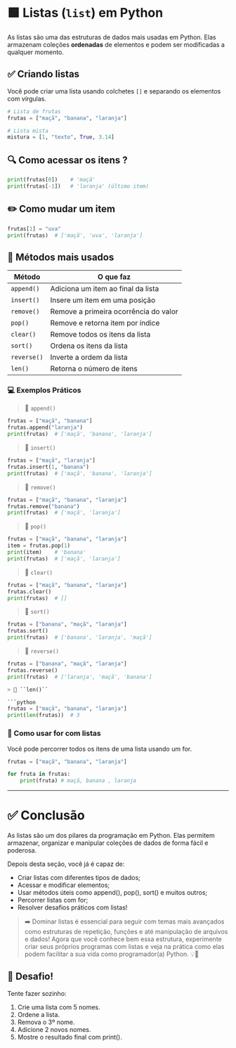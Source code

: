 # 🟩 Listas (`list`) em Python  

As listas são uma das estruturas de dados mais usadas em Python. Elas armazenam coleções **ordenadas** de elementos e podem ser modificadas a qualquer momento.

## ✅ Criando listas

Você pode criar uma lista usando colchetes `[]` e separando os elementos com vírgulas.

```python
# Lista de frutas
frutas = ["maçã", "banana", "laranja"]

# Lista mista
mistura = [1, "texto", True, 3.14]
```

## 🔍 Como acessar os itens ? 

```python
print(frutas[0])    # 'maçã'
print(frutas[-1])   # 'laranja' (último item)
```

## ✏️ Como mudar um item

```python
frutas[1] = "uva"
print(frutas)  # ['maçã', 'uva', 'laranja']
```

## 🧰 Métodos mais usados

| Método      | O que faz                             |
| ----------- | ------------------------------------- |
| `append()`  | Adiciona um item ao final da lista    |
| `insert()`  | Insere um item em uma posição         |
| `remove()`  | Remove a primeira ocorrência do valor |
| `pop()`     | Remove e retorna item por índice      |
| `clear()`   | Remove todos os itens da lista        |
| `sort()`    | Ordena os itens da lista              |
| `reverse()` | Inverte a ordem da lista              |
| `len()`     | Retorna o número de itens             |

### 💻 Exemplos Práticos

> 🔖 ``append()``

```python
frutas = ["maçã", "banana"]
frutas.append("laranja")
print(frutas)  # ['maçã', 'banana', 'laranja']
```

> 🔖 ``insert()``

```python
frutas = ["maçã", "laranja"]
frutas.insert(1, "banana")
print(frutas)  # ['maçã', 'banana', 'laranja']
```

> 🔖 ``remove()``

```python
frutas = ["maçã", "banana", "laranja"]
frutas.remove("banana")
print(frutas)  # ['maçã', 'laranja']
```

> 🔖 ``pop()``

```python
frutas = ["maçã", "banana", "laranja"]
item = frutas.pop(1)
print(item)    # 'banana'
print(frutas)  # ['maçã', 'laranja']
```

> 🔖 ``clear()``

```python
frutas = ["maçã", "banana", "laranja"]
frutas.clear()
print(frutas)  # []
```

> 🔖 ``sort()``

```python
frutas = ["banana", "maçã", "laranja"]
frutas.sort()
print(frutas)  # ['banana', 'laranja', 'maçã']
```

> 🔖 ``reverse()``

```python
frutas = ["banana", "maçã", "laranja"]
frutas.reverse()
print(frutas)  # ['laranja', 'maçã', 'banana']

> 🔖 ``len()``

```python
frutas = ["maçã", "banana", "laranja"]
print(len(frutas))  # 3
```

### 🔁 Como usar for com listas

Você pode percorrer todos os itens de uma lista usando um for.

```python
frutas = ["maçã", "banana", "laranja"]

for fruta in frutas:
    print(fruta) # maçã, banana , laranja 

```

---

# ✅ Conclusão

As listas são um dos pilares da programação em Python. Elas permitem armazenar, organizar e manipular coleções de dados de forma fácil e poderosa.

Depois desta seção, você já é capaz de:

- Criar listas com diferentes tipos de dados;
- Acessar e modificar elementos;
- Usar métodos úteis como append(), pop(), sort() e muitos outros;
- Percorrer listas com for;
- Resolver desafios práticos com listas!

> ➡️ Dominar listas é essencial para seguir com temas mais avançados como estruturas de repetição, funções e até manipulação de arquivos e dados!
> Agora que você conhece bem essa estrutura, experimente criar seus próprios programas com listas e veja na prática como elas podem facilitar a sua vida como programador(a) Python. 💡🐍

## 🧪 Desafio!

Tente fazer sozinho:

1. Crie uma lista com 5 nomes.
2. Ordene a lista.
3. Remova o 3º nome.
4. Adicione 2 novos nomes.
5. Mostre o resultado final com print().
